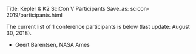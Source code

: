 Title: Kepler & K2 SciCon V Participants
Save_as: scicon-2019/participants.html

The current list of 1 conference participants is below (last update: August 30, 2018).

* Geert Barentsen, NASA Ames
